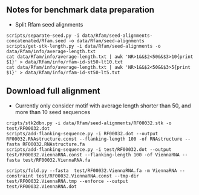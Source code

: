 ## Notes for benchmark data preparation
- Split Rfam seed alignments
```{bash}
scripts/separate-seed.py -i data/Rfam/seed-alignments-concatenated/Rfam.seed -o data/Rfam/seed-alignments
scripts/get-stk-length.py -i data/Rfam/seed-alignments -o data/Rfam/info/average-length.txt
cat data/Rfam/info/average-length.txt | awk 'NR>1&&$2<50&&$3>10{print $1}' > data/Rfam/info/rfam-id-st50-lt10.txt
cat data/Rfam/info/average-length.txt | awk 'NR>1&&$2<50&&$3>5{print $1}' > data/Rfam/info/rfam-id-st50-lt5.txt
```

## Download full alignment
- Currently only consider motif with average length shorter than 50, and more than 10 seed sequences

```{bash}
cripts/stk2dbn.py -i data/Rfam/seed-alignments/RF00032.stk -o test/RF00032.dot
scripts/add-flanking-sequence.py -i RF00032.dot --output RF00032.RNAstructure.const --flanking-length 100 -of RNAstructure --fasta RF00032.RNAstructure.fa
scripts/add-flanking-sequence.py -i test/RF00032.dot --output test/RF00032.ViennaRNA.const --flanking-length 100 -of ViennaRNA --fasta test/RF00032.ViennaRNA.fa

scripts/fold.py --fasta  test/RF00032.ViennaRNA.fa -m ViennaRNA --constraint test/RF00032.ViennaRNA.const --tmp-dir test/RF00032.ViennaRNA.tmp --enforce --output test/RF00032.ViennaRNA.dot
``` 
